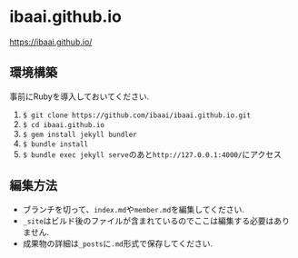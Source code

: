 # ibaai.github.io  
https://ibaai.github.io/

## 環境構築　　
事前にRubyを導入しておいてください.  
1. `$ git clone https://github.com/ibaai/ibaai.github.io.git`  
1. `$ cd ibaai.github.io`  
1. `$ gem install jekyll bundler`  
1. `$ bundle install`  
1. `$ bundle exec jekyll serve`のあと`http://127.0.0.1:4000/`にアクセス　　

## 編集方法  
- ブランチを切って、`index.md`や`member.md`を編集してください.  
- `_site`はビルド後のファイルが含まれているのでここは編集する必要はありません.  
- 成果物の詳細は`_posts`に`.md`形式で保存してください.

